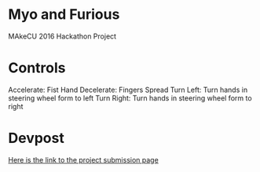 # Myo and Furious
MAkeCU 2016 Hackathon Project
# Controls
Accelerate: Fist Hand
Decelerate: Fingers Spread
Turn Left: Turn hands in steering wheel form to left
Turn Right: Turn hands in steering wheel form to right
# Devpost
[Here is the link to the project submission page](http://devpost.com/software/maya-and-furious)
